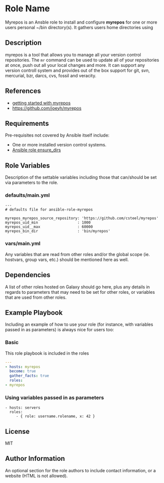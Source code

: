 Role Name
=========

Myrepos is an Ansble role to install and configure **myrepos** for one or more users personal ~/bin directory(s). It gathers users home directories using 

Description
-----------

myrepos is a tool that allows you to manage all your version control repositories. The `mr` command can be used to update all of your repositories at once, push out all your local changes and more. It can support any version controll system and provides out of the box support for git, svn, mercurial, bzr, darcs, cvs, fossil and veracity.

References
----------

* [ getting started with myrepos ]( https://myrepos.branchable.com/ )
* [ https://github.com/joeyh/myrepos ]( https://github.com/joeyh/myrepos )

Requirements
------------

Pre-requisites not covered by Ansible itself include:

* One or more installed version control systems.
* [ Ansible role ensure_dirs ]( https://github.com/csteel/ansible-role-ensure_dirs )


Role Variables
--------------

Description of the settable variables including those that can/should be set via parameters to the role.

### defaults/main.yml
 
    ---
    # defaults file for ansible-role-myrepos
    
    myrepos_myrepos_source_repository: 'https://github.com/csteel/myrepos'
    myrepos_uid_min                  : 1000
    myrepos_uid__max                 : 60000
    myrepos_bin_dir                  : 'bin/myrepos'

### vars/main.yml

  Any variables that are read from other roles and/or the global scope (ie. hostvars, group vars, etc.) should be mentioned here as well.

Dependencies
------------

A list of other roles hosted on Galaxy should go here, plus any details in regards to parameters that may need to be set for other roles, or variables that are used from other roles.

Example Playbook
----------------

Including an example of how to use your role (for instance, with variables passed in as parameters) is always nice for users too:

### Basic

This role playbook is included in the roles []( files/myrepos.yml )


```yaml
---
- hosts: myrepos
  become: true
  gather_facts: true
  roles:
- myrepos
```

### Using variables passed in as parameters

    - hosts: servers
      roles:
         - { role: username.rolename, x: 42 }

License
-------

MIT

Author Information
------------------

An optional section for the role authors to include contact information, or a website (HTML is not allowed).
